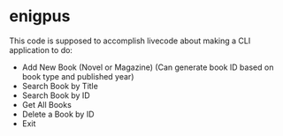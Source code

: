 # enigpus
This code is supposed to accomplish livecode about making a CLI application to do:
- Add New Book (Novel or Magazine) (Can generate book ID based on book type and published year)
- Search Book by Title
- Search Book by ID
- Get All Books
- Delete a Book by ID
- Exit
